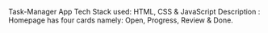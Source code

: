 Task-Manager App
Tech Stack used: HTML, CSS & JavaScript
Description : Homepage has four cards namely: Open, Progress, Review & Done.
